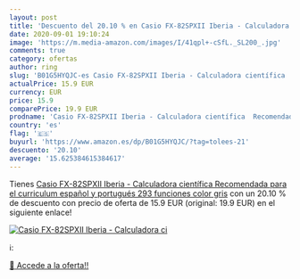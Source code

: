```yaml
---
layout: post
title: 'Descuento del 20.10 % en Casio FX-82SPXII Iberia - Calculadora ci'
date: 2020-09-01 19:10:24
image: 'https://m.media-amazon.com/images/I/41qpl+-cSfL._SL200_.jpg'
comments: true
category: ofertas
author: ring
slug: 'B01G5HYQJC-es Casio FX-82SPXII Iberia - Calculadora científica  Recomendada para el curriculum español y portugués  293 funciones  color gris'
actualPrice: 15.9 EUR
currency: EUR
price: 15.9
comparePrice: 19.9 EUR
prodname: 'Casio FX-82SPXII Iberia - Calculadora científica  Recomendada para el curriculum español y portugués  293 funciones  color gris'
country: 'es'
flag: '🇪🇸'
buyurl: 'https://www.amazon.es/dp/B01G5HYQJC/?tag=tolees-21'
descuento: '20.10'
average: '15.625384615384617'
---
```


Tienes [Casio FX-82SPXII Iberia - Calculadora científica  Recomendada para el curriculum español y portugués  293 funciones  color gris](https://www.amazon.es/dp/B01G5HYQJC/?tag=tolees-21) con un 20.10 % de descuento con precio de oferta de 15.9 EUR (original: 19.9 EUR) en el siguiente enlace!

[![Casio FX-82SPXII Iberia - Calculadora ci](https://m.media-amazon.com/images/I/41qpl+-cSfL._SL200_.jpg)](https://www.amazon.es/dp/B01G5HYQJC/?tag=tolees-21)

ℹ️:


[🛒 Accede a la oferta!!](https://www.amazon.es/dp/B01G5HYQJC/?tag=tolees-21)
